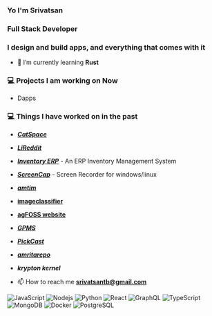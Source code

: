 ### Yo I'm Srivatsan

<h3>Full Stack Developer</h3>
<h3>I design and build apps, and everything that comes with it</h3>

- 🌱 I’m currently learning **Rust**

### 💻 Projects I am working on Now
   - Dapps
   
### 💻 Things I have worked on in the past
  - [***CatSpace***](https://github.com/kryptocodes/CatSpace)
  - [***LiReddit***](https://github.com/kryptocodes/lireddit_frontend) 
  - [***Inventory ERP***](https://saramerp.netlify.app/login) - An ERP Inventory Management System 
  - [***ScreenCap***](https://github.com/kryptocodes/screencap.git) - Screen Recorder for windows/linux
  - [***amtim***](https://amtim.netlify.app/) 
  - [**imageclassifier**](https://image-classifier.netlify.app) 
  - [**agFOSS website**](https://agfoss.netlify.app/) 
  - [***GPMS***](https://gpms.vercel.app/) 
  - [***PickCast***](https://pickcast.vercel.app)
  - [***amritarepo***](https://amforall.netlify.app/) 
  - ***krypton kernel***
  
  
- 📫 How to reach me **srivatsantb@gmail.com**

![JavaScript](https://img.shields.io/badge/-JavaScript-black?style=flat-square&logo=javascript)
![Nodejs](https://img.shields.io/badge/-Nodejs-black?style=flat-square&logo=Node.js)
![Python](https://img.shields.io/badge/-Python-black?style=flat-square&logo=Python)
![React](https://img.shields.io/badge/-React-black?style=flat-square&logo=react)
![GraphQL](https://img.shields.io/badge/-GraphQL-E10098?style=flat-square&logo=graphql)
![TypeScript](https://img.shields.io/badge/-TypeScript-007ACC?style=flat-square&logo=typescript)
![MongoDB](https://img.shields.io/badge/-MongoDB-black?style=flat-square&logo=mongodb)
![Docker](https://img.shields.io/badge/-Docker-black?style=flat-square&logo=docker)
![PostgreSQL](https://img.shields.io/badge/-PostgreSQL-336791?style=flat-square&logo=postgresql)
